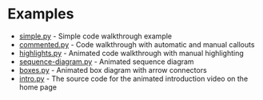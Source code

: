 # Examples

* [simple.py](https://github.com/sleuth-io/code-video-generator/blob/master/examples/boxes.py) - Simple code
 walkthrough example
* [commented.py](https://github.com/sleuth-io/code-video-generator/blob/master/examples/commented.py) - Code
 walkthrough with automatic and manual callouts
* [highlights.py](https://github.com/sleuth-io/code-video-generator/blob/master/examples/highlights.py) - Animated
 code
 walkthrough with manual highlighting
* [sequence-diagram.py](https://github.com/sleuth-io/code-video-generator/blob/master/examples/sequence-diagram.py
) - Animated sequence diagram
* [boxes.py](https://github.com/sleuth-io/code-video-generator/blob/master/examples/boxes.py) - Animated box diagram
 with arrow connectors
* [intro.py](https://github.com/sleuth-io/code-video-generator/blob/master/examples/intro.py) - The source code
 for the animated introduction video on the home page